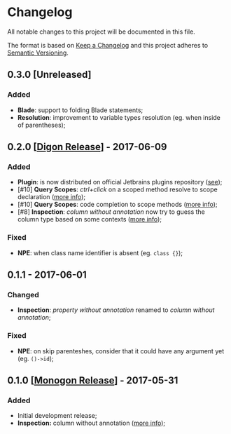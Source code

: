 # Changelog

All notable changes to this project will be documented in this file.

The format is based on [Keep a Changelog](http://keepachangelog.com/)
and this project adheres to [Semantic Versioning](http://semver.org/).

## 0.3.0 [Unreleased]

### Added

* **Blade**: support to folding Blade statements;
* **Resolution**: improvement to variable types resolution (eg. when inside of parentheses);

## 0.2.0 [[Digon Release](https://github.com/rentalhost/laravel-insight/releases/tag/0.2.0)] - 2017-06-09

### Added

* **Plugin**: is now distributed on official Jetbrains plugins repository ([see](https://plugins.jetbrains.com/plugin/9730-laravel-insight));
* [#10] **Query Scopes**: *ctrl+click* on a scoped method resolve to scope declaration ([more info](https://github.com/rentalhost/laravel-insight/wiki/Auxiliary-Features#query-scopes));
* [#10] **Query Scopes**: code completion to scope methods ([more info](https://github.com/rentalhost/laravel-insight/wiki/Auxiliary-Features#query-scopes));
* [#8] **Inspection**: *column without annotation* now try to guess the column type based on some contexts ([more info](https://github.com/rentalhost/laravel-insight/wiki/Inspections#column-without-annotation));

### Fixed

* **NPE**: when class name identifier is absent (eg. `class {}`);

## 0.1.1 - 2017-06-01

### Changed

* **Inspection**: *property without annotation* renamed to *column without annotation*;

### Fixed

* **NPE**: on skip parenteshes, consider that it could have any argument yet (eg. `()->id`);

## 0.1.0 [[Monogon Release](https://github.com/rentalhost/laravel-insight/releases/tag/0.1.0)] - 2017-05-31

### Added

* Initial development release;
* **Inspection:** column without annotation ([more info](https://github.com/rentalhost/laravel-insight/wiki/Inspections#column-without-annotation));


